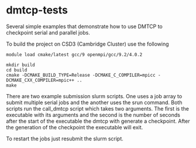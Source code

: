 # dmtcp-tests

Several simple examples that demonstrate how to use DMTCP to checkpoint serial and parallel jobs. 

To build the project on CSD3 (Cambridge Cluster) use the following
    
    module load cmake/latest gcc/9 openmpi/gcc/9.2/4.0.2
    
    mkdir build
    cd build
    cmake -DCMAKE_BUILD_TYPE=Release -DCMAKE_C_COMPILER=mpicc -DCMAKE_CXX_COMPILER=mpic++ ..
    make

There are two example submission slurm scripts. One uses a job array to submit multiple serial jobs and the another uses the srun command. Both scripts run the call_dmtcp script which takes two arguments. The first is the executable with its arguments and the second is the number of seconds after the start of the executable the dmtcp with generate a checkpoint. After the generation of the checkpoint the executable will exit.

To restart the jobs just resubmit the slurm script.
